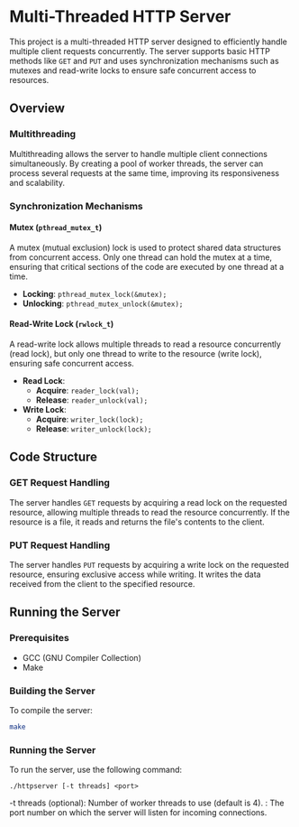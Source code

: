 # Multi-Threaded HTTP Server

This project is a multi-threaded HTTP server designed to efficiently handle multiple client requests concurrently. The server supports basic HTTP methods like `GET` and `PUT` and uses synchronization mechanisms such as mutexes and read-write locks to ensure safe concurrent access to resources.

## Overview

### Multithreading

Multithreading allows the server to handle multiple client connections simultaneously. By creating a pool of worker threads, the server can process several requests at the same time, improving its responsiveness and scalability.

### Synchronization Mechanisms

#### Mutex (`pthread_mutex_t`)

A mutex (mutual exclusion) lock is used to protect shared data structures from concurrent access. Only one thread can hold the mutex at a time, ensuring that critical sections of the code are executed by one thread at a time.

- **Locking**: `pthread_mutex_lock(&mutex);`
- **Unlocking**: `pthread_mutex_unlock(&mutex);`

#### Read-Write Lock (`rwlock_t`)

A read-write lock allows multiple threads to read a resource concurrently (read lock), but only one thread to write to the resource (write lock), ensuring safe concurrent access.

- **Read Lock**:
  - **Acquire**: `reader_lock(val);`
  - **Release**: `reader_unlock(val);`
- **Write Lock**:
  - **Acquire**: `writer_lock(lock);`
  - **Release**: `writer_unlock(lock);`

## Code Structure

### GET Request Handling

The server handles `GET` requests by acquiring a read lock on the requested resource, allowing multiple threads to read the resource concurrently. If the resource is a file, it reads and returns the file's contents to the client.

### PUT Request Handling

The server handles `PUT` requests by acquiring a write lock on the requested resource, ensuring exclusive access while writing. It writes the data received from the client to the specified resource.

## Running the Server

### Prerequisites

- GCC (GNU Compiler Collection)
- Make

### Building the Server

To compile the server:

```sh
make
```

### Running the Server

To run the server, use the following command:

```
./httpserver [-t threads] <port>
```
-t threads (optional): Number of worker threads to use (default is 4).
<port>: The port number on which the server will listen for incoming connections.

